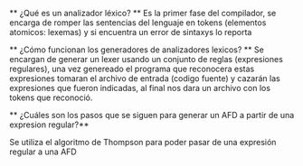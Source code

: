 ** ¿Qué es un analizador léxico? **
Es la primer fase del compilador, se encarga de romper las sentencias 
del lenguaje en tokens (elementos atomicos: lexemas) y si encuentra un error
de sintaxys lo reporta

** ¿Cómo funcionan los generadores de analizadores lexicos?  **
Se encargan de generar un lexer usando un conjunto de reglas (expresiones 
regulares), una vez genereado el programa que reconocera estas expresiones
tomaran el archivo de entrada (codigo fuente) y cazarán las expresiones 
que fueron indicadas, al final nos dara un archivo con los tokens
que reconoció.

** ¿Cuáles son los pasos que se siguen para generar un AFD a partir de 
una expresion regular?**

Se utiliza el algoritmo de Thompson para poder pasar de una expresión
regular a una AFD

